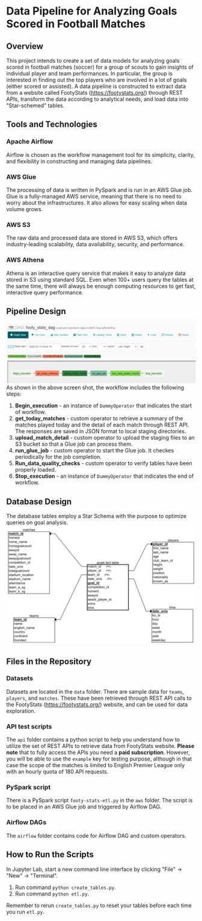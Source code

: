 # Data Pipeline for Analyzing Goals Scored in Football Matches

## Overview
This project intends to create a set of data models for analyzing goals scored in football matches (soccer) for a group of scouts to gain insights of individual player and team performances. In particular, the group is interested in finding out the top players who are involved in a lot of goals (either scored or assisted). A data pipeline is constructed to extract data from a website called FootyStats (https://footystats.org/) through REST APIs, transform the data according to analytical needs, and load data into "Star-schemed" tables.

## Tools and Technologies
### Apache Airflow
Airflow is chosen as the workflow management tool for its simplicity, clarity, and flexibility in constructing and managing data pipelines.

### AWS Glue
The processing of data is written in PySpark and is run in an AWS Glue job. Glue is a fully-managed AWS service, meaning that there is no need to worry about the infrastructures. It also allows for easy scaling when data volume grows.

### AWS S3
The raw data and processed data are stored in AWS S3, which offers industry-leading scalability, data availability, security, and performance.

### AWS Athena
Athena is an interactive query service that makes it easy to analyze data stored in S3 using standard SQL. Even when 100+ users query the tables at the same time, there will always be enough computing resources to get fast, interactive query performance.


## Pipeline Design
<img title="a title" alt="Alt text" src="/images/airflow-pipeline.png"></img>
As shown in the above screen shot, the workflow includes the following steps: <br>
1. **Begin_execution** - an instance of `DummyOperator` that indicates the start of workflow.
2. **get_today_matches** - custom operator to retrieve a summary of the matches played today and the detail of each match through REST API. The responses are saved in JSON format to local staging directories.
3. **upload_match_detail** - custom operator to upload the staging files to an S3 bucket so that a Glue job can process them.
4. **run_glue_job** - custom operator to start the Glue job. It checkes periodically for the job completion.
5. **Run_data_quality_checks** - custom operator to verify tables have been properly loaded.
6. **Stop_execution** - an instance of `DummyOperator` that indicates the end of workflow.


## Database Design
The database tables employ a Star Schema with the purpose to optimize queries on goal analysis.
<img title="a title" alt="Alt text" src="/images/db_design.png"></img>


## Files in the Repository

### Datasets
Datasets are located in the `data` folder. There are sample data for `teams`, `players`, and `matches`. These have been retrieved through REST API calls to the FootyStats (https://footystats.org/) website, and can be used for data exploration.

  
### API test scripts
The `api` folder contains a python script to help you understand how to utilize the set of REST APIs to retrieve data from FootyStats website.
**Please note** that to fully access the APIs you need a **paid subscription**. However, you will be able to use the `example` key for testing purpose, although in that case the scope of the matches is limited to English Premier League only with an hourly quota of 180 API requests.


### PySpark script
There is a PySpark script `footy-stats-etl.py` in the `aws` folder. The script is to be placed in an AWS Glue job and triggered by Airflow DAG.


### Airflow DAGs
The `airflow` folder contains code for Airflow DAG and custom operators.


## How to Run the Scripts
In Jupyter Lab, start a new command line interface by clicking "File" -> "New" -> "Terminal".<br>
1. Run command `python create_tables.py`.
2. Run command `python etl.py`.<br>

Remember to rerun `create_tables.py` to reset your tables before each time you run `etl.py`.


